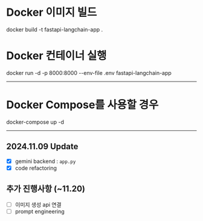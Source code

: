 # Docker 이미지 빌드
docker build -t fastapi-langchain-app .

# Docker 컨테이너 실행
docker run -d -p 8000:8000 --env-file .env fastapi-langchain-app

------
# Docker Compose를 사용할 경우
docker-compose up -d

---
## 2024.11.09 Update
- [x] gemini backend : `app.py`
- [x] code refactoring

## 추가 진행사항 (~11.20)
- [ ] 이미지 생성 api 연결
- [ ] prompt engineering
